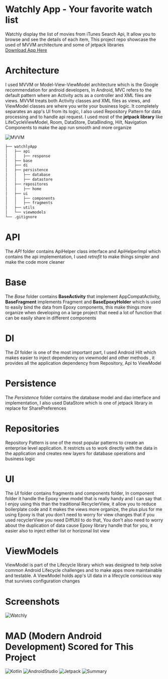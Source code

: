 # Watchly App - Your favorite watch list

Watchly display the list of movies from iTunes Search Api, It allow you to browse and see the details of each item, This project repo showcase the used of MVVM architecture and some of jetpack libraries 
<br />
[Download App Here](https://drive.google.com/file/d/1M1LKRx6eiLyJniDLtA6WAgWZjfuPXq1w/view)

# Architecture
I used MVVM or Model-View-ViewModel architecture which is the Google recommendation for android developers, In Android, MVC refers to the default pattern where an Activity acts as a controller and XML files are views. MVVM treats both Activity classes and XML files as views, and ViewModel classes are where you write your business logic. It completely separates an app's UI from its logic, I also used Repository Pattern for data processing and to handle api request. I used most of the **jetpack library** like LifeCycleViewModel, Room, DataStore, DataBinding, Hilt, Navigation Components to make the app run smooth and more organize

![MVVM](https://github.com/johnpaulcas/codein-android/blob/main/images/mvvm.png) 

```bash
├── watchlyApp
│   ├── api
│   │   ├── response
│   ├── base
│   ├── di
│   ├── persistence
│   │   ├── database
│   │   ├── datastore
│   ├── repositores
│   │   ├── home
│   ├── ui
│   │   ├── components
│   │   ├── fragments
│   ├── utils
│   └── viewmodels
└── .gitignore
```

# API
The _API_ folder contains ApiHelper class interface and ApiHelperImpl which contains the api implementation, I used _retrofit_ to make things simpler and make the code more cleaner

# Base
The _Base_ folder contains **BaseActivity** that implement AppCompatActivity, **BaseFragment** implements Fragment and **BaseEpoxyHolder** which is used to easily bind the data from Epoxy components, this make things more organize when developing on a large project that need a lot of function that can be easily share in different components

# DI
The _DI_ folder is one of the most important part, I used Android Hilt which makes easier to inject dependency on viewmodel and other methods , it provides all the application dependency from Repository, Api to ViewModel

# Persistence
The _Persistence_ folder contains the database model and dao interface and implementation, I also used DataStore which is one of jetpack library in replace for SharePreferences

# Repositories
Repository Pattern is one of the most popular patterns to create an enterprise level application. It restricts us to work directly with the data in the application and creates new layers for database operations and business logic 

# UI
The _UI_ folder contains fragments and components folder, In component folder it handle the Epoxy view model that is really handy and I can say that I enjoy using this than the traditional RecyclerView, it allow you to reduce boilerplate code and it makes the views more organize, the plus plus for me using Epoxy is that you don't need to worry for view changes that if you used recyclerView you need DiffUtil to do that, You don't also need to worry about the duplication of data cause Epoxy library handle that for you, it easier also to inject either list or horizonal list view

# ViewModels
ViewModel is part of the Lifecycle library which was designed to help solve common Android Lifecycle challenges and to make apps more maintainable and testable. A ViewModel holds app's UI data in a lifecycle conscious way that survives configuration changes

# Screenshots
![Watchly](https://github.com/johnpaulcas/codein-android/blob/main/images/app.png)

# MAD (Modern Android Development) Scored for This Project
![Kotlin](https://github.com/johnpaulcas/codein-android/blob/main/images/mad_scorecard/kotlin.png)
![AndroidStudio](https://github.com/johnpaulcas/codein-android/blob/main/images/mad_scorecard/studio.png)
![Jetpack](https://github.com/johnpaulcas/codein-android/blob/main/images/mad_scorecard/jetpack.png)
![Summary](https://github.com/johnpaulcas/codein-android/blob/main/images/mad_scorecard/summary.png)



